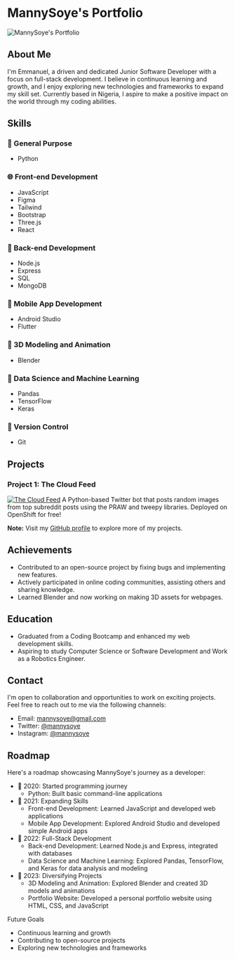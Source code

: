 # MannySoye's Portfolio

![MannySoye's Portfolio](https://github.com/mannysoye/mannysoye/assets/102897944/03f2ac07-1fad-418a-b537-45a0f886015a)


## About Me

I'm Emmanuel, a driven and dedicated Junior Software Developer with a focus on full-stack development. I believe in continuous learning and growth, and I enjoy exploring new technologies and frameworks to expand my skill set. Currently based in Nigeria, I aspire to make a positive impact on the world through my coding abilities.

## Skills

### 🐍 General Purpose

- Python

### 🌐 Front-end Development

- JavaScript
- Figma
- Tailwind
- Bootstrap
- Three.js
- React

### 🚀 Back-end Development

- Node.js
- Express
- SQL
- MongoDB

### 📱 Mobile App Development

- Android Studio
- Flutter

### 🎥 3D Modeling and Animation

- Blender

### 🧠 Data Science and Machine Learning

- Pandas
- TensorFlow
- Keras

### 🔀 Version Control

- Git

## Projects

### Project 1: The Cloud Feed

[![The Cloud Feed](https://github.com/mannysoye/mannysoye/assets/102897944/a5aeef42-7c86-4458-9c3a-99b2d8b2baef)](https://github.com/mannysoye/TheCloudFeed)
A Python-based Twitter bot that posts random images from top subreddit posts using the PRAW and tweepy libraries. Deployed on OpenShift for free!

**Note:** Visit my [GitHub profile](https://github.com/mannysoye) to explore more of my projects.

## Achievements

- Contributed to an open-source project by fixing bugs and implementing new features.
- Actively participated in online coding communities, assisting others and sharing knowledge.
- Learned Blender and now working on making 3D assets for webpages.

## Education

- Graduated from a Coding Bootcamp and enhanced my web development skills.
- Aspiring to study Computer Science or Software Development and Work as a Robotics Engineer.

## Contact

I'm open to collaboration and opportunities to work on exciting projects. Feel free to reach out to me via the following channels:

- Email: [mannysoye@gmail.com](mailto:mannysoye@gmail.com)
- Twitter: [@mannysoye](https://twitter.com/mannysoye)
- Instagram: [@mannysoye](https://www.instagram.com/mannysoye)

## Roadmap

Here's a roadmap showcasing MannySoye's journey as a developer:

- 📅 2020: Started programming journey
  - Python: Built basic command-line applications
- 📅 2021: Expanding Skills
  - Front-end Development: Learned JavaScript and developed web applications
  - Mobile App Development: Explored Android Studio and developed simple Android apps
- 📅 2022: Full-Stack Development
  - Back-end Development: Learned Node.js and Express, integrated with databases
  - Data Science and Machine Learning: Explored Pandas, TensorFlow, and Keras for data analysis and modeling
- 📅 2023: Diversifying Projects
  - 3D Modeling and Animation: Explored Blender and created 3D models and animations
  - Portfolio Website: Developed a personal portfolio website using HTML, CSS, and JavaScript

 Future Goals
  - Continuous learning and growth
  - Contributing to open-source projects
  - Exploring new technologies and frameworks
